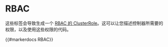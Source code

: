 # RBAC

这些标签会导致生成一个 [RBAC 的 ClusterRole](https://kubernetes.io/docs/reference/access-authn-authz/rbac/#role-and-clusterrole)。这可以让您描述控制器所需要的权限，以及使用这些权限的代码。

{{#markerdocs RBAC}}
